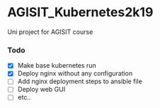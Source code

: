 # AGISIT_Kubernetes2k19
Uni project for AGISIT course

### Todo

- [x] Make base kubernetes run
- [x] Deploy nginx without any configuration
- [ ] Add nginx deployment steps to ansible file
- [ ] Deploy web GUI
- [ ] etc..

